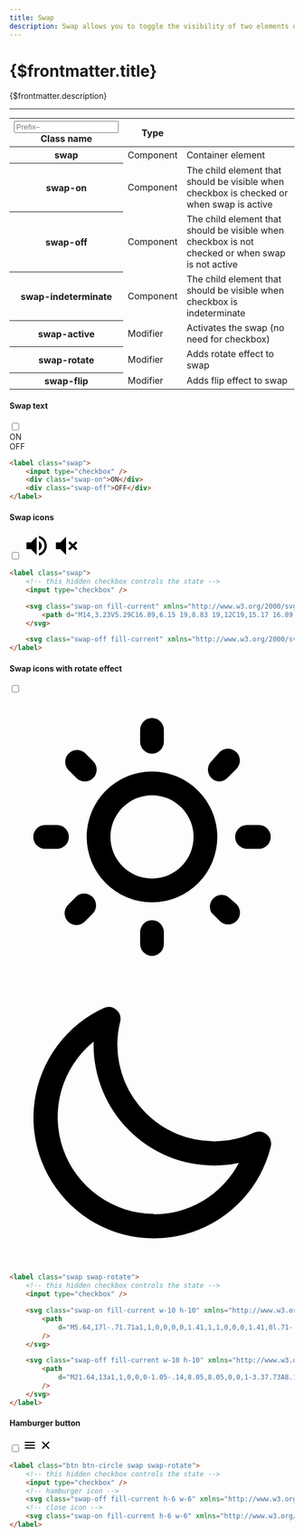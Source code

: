 ```yaml
---
title: Swap
description: Swap allows you to toggle the visibility of two elements using a checkbox or a class name.
---
```


# {$frontmatter.title}

{$frontmatter.description}

<hr class="border-gray-divider mt-10">

<div class="not-prose mt-6 mb-10 overflow-x-auto">
    <table class="table-compact table w-full">
        <thead>
            <tr>
                <th class="flex items-center gap-2 normal-case">
                    <div class="tooltip tooltip-right font-normal" data-tip="Add custom prefix"><input class="input input-bordered input-xs w-min max-w-[3.8rem]" type="text" placeholder="Prefix–" /></div>
                    <span>Class name</span>
                </th>
                <th class="normal-case">Type</th>
                <th></th>
            </tr>
        </thead>
        <tbody>
            <tr>
                <th class="font-normal"><span class="font-mono lowercase">swap</span></th>
                <td><span class="badge badge-sm badge-ghost w-20">Component</span></td>
                <td>Container element</td>
            </tr>
            <tr>
                <th class="font-normal"><span class="font-mono lowercase">swap-on</span></th>
                <td><span class="badge badge-sm badge-ghost w-20">Component</span></td>
                <td>The child element that should be visible when checkbox is checked or when swap is active</td>
            </tr>
            <tr>
                <th class="font-normal"><span class="font-mono lowercase">swap-off</span></th>
                <td><span class="badge badge-sm badge-ghost w-20">Component</span></td>
                <td>The child element that should be visible when checkbox is not checked or when swap is not active</td>
            </tr>
            <tr>
                <th class="font-normal"><span class="font-mono lowercase">swap-indeterminate</span></th>
                <td><span class="badge badge-sm badge-ghost w-20">Component</span></td>
                <td>The child element that should be visible when checkbox is indeterminate</td>
            </tr>
            <tr>
                <th class="font-normal"><span class="font-mono lowercase">swap-active</span></th>
                <td>
                    <div class="tooltip tooltip-right cursor-help" data-tip="Changes the style of a component"><span class="badge badge-sm badge-outline w-20">Modifier</span></div>
                </td>
                <td>Activates the swap (no need for checkbox)</td>
            </tr>
            <tr>
                <th class="font-normal"><span class="font-mono lowercase">swap-rotate</span></th>
                <td>
                    <div class="tooltip tooltip-right cursor-help" data-tip="Changes the style of a component"><span class="badge badge-sm badge-outline w-20">Modifier</span></div>
                </td>
                <td>Adds rotate effect to swap</td>
            </tr>
            <tr>
                <th class="font-normal"><span class="font-mono lowercase">swap-flip</span></th>
                <td>
                    <div class="tooltip tooltip-right cursor-help" data-tip="Changes the style of a component"><span class="badge badge-sm badge-outline w-20">Modifier</span></div>
                </td>
                <td>Adds flip effect to swap</td>
            </tr>
        </tbody>
    </table>
</div>

<h4 class="pt-10">Swap text</h4>

<div class="h-32 not-prose flex items-center justify-center">
    <label class="swap">
        <input type="checkbox" />
        <div class="swap-on">ON</div>
        <div class="swap-off">OFF</div>
    </label>
</div>

```html
<label class="swap">
	<input type="checkbox" />
	<div class="swap-on">ON</div>
	<div class="swap-off">OFF</div>
</label>
```

<h4 class="pt-10">Swap icons</h4>

<div class="h-32 not-prose flex items-center justify-center">
    <label class="swap">
        <!-- this hidden checkbox controls the state -->
        <input type="checkbox" />
        <!-- volume on icon -->
        <svg class="swap-on fill-current" xmlns="http://www.w3.org/2000/svg" width="48" height="48" viewBox="0 0 24 24"><path d="M14,3.23V5.29C16.89,6.15 19,8.83 19,12C19,15.17 16.89,17.84 14,18.7V20.77C18,19.86 21,16.28 21,12C21,7.72 18,4.14 14,3.23M16.5,12C16.5,10.23 15.5,8.71 14,7.97V16C15.5,15.29 16.5,13.76 16.5,12M3,9V15H7L12,20V4L7,9H3Z"/></svg>
        <!-- volume off icon -->
        <svg class="swap-off fill-current" xmlns="http://www.w3.org/2000/svg" width="48" height="48" viewBox="0 0 24 24"><path d="M3,9H7L12,4V20L7,15H3V9M16.59,12L14,9.41L15.41,8L18,10.59L20.59,8L22,9.41L19.41,12L22,14.59L20.59,16L18,13.41L15.41,16L14,14.59L16.59,12Z"/></svg>
    </label>
</div>

```html
<label class="swap">
	<!-- this hidden checkbox controls the state -->
	<input type="checkbox" />

	<svg class="swap-on fill-current" xmlns="http://www.w3.org/2000/svg" width="48" height="48" viewBox="0 0 24 24">
		<path d="M14,3.23V5.29C16.89,6.15 19,8.83 19,12C19,15.17 16.89,17.84 14,18.7V20.77C18,19.86 21,16.28 21,12C21,7.72 18,4.14 14,3.23M16.5,12C16.5,10.23 15.5,8.71 14,7.97V16C15.5,15.29 16.5,13.76 16.5,12M3,9V15H7L12,20V4L7,9H3Z" />
	</svg>

	<svg class="swap-off fill-current" xmlns="http://www.w3.org/2000/svg" width="48" height="48" viewBox="0 0 24 24"><path d="M3,9H7L12,4V20L7,15H3V9M16.59,12L14,9.41L15.41,8L18,10.59L20.59,8L22,9.41L19.41,12L22,14.59L20.59,16L18,13.41L15.41,16L14,14.59L16.59,12Z" /></svg>
</label>
```

<h4 class="pt-10">Swap icons with rotate effect</h4>

<div class="h-32 not-prose flex items-center justify-center">
    <label class="swap swap-rotate">
        <!-- this hidden checkbox controls the state -->
        <input type="checkbox" />
        <!-- sun icon -->
        <svg class="swap-on fill-current w-10 h-10" xmlns="http://www.w3.org/2000/svg" viewBox="0 0 24 24"><path d="M5.64,17l-.71.71a1,1,0,0,0,0,1.41,1,1,0,0,0,1.41,0l.71-.71A1,1,0,0,0,5.64,17ZM5,12a1,1,0,0,0-1-1H3a1,1,0,0,0,0,2H4A1,1,0,0,0,5,12Zm7-7a1,1,0,0,0,1-1V3a1,1,0,0,0-2,0V4A1,1,0,0,0,12,5ZM5.64,7.05a1,1,0,0,0,.7.29,1,1,0,0,0,.71-.29,1,1,0,0,0,0-1.41l-.71-.71A1,1,0,0,0,4.93,6.34Zm12,.29a1,1,0,0,0,.7-.29l.71-.71a1,1,0,1,0-1.41-1.41L17,5.64a1,1,0,0,0,0,1.41A1,1,0,0,0,17.66,7.34ZM21,11H20a1,1,0,0,0,0,2h1a1,1,0,0,0,0-2Zm-9,8a1,1,0,0,0-1,1v1a1,1,0,0,0,2,0V20A1,1,0,0,0,12,19ZM18.36,17A1,1,0,0,0,17,18.36l.71.71a1,1,0,0,0,1.41,0,1,1,0,0,0,0-1.41ZM12,6.5A5.5,5.5,0,1,0,17.5,12,5.51,5.51,0,0,0,12,6.5Zm0,9A3.5,3.5,0,1,1,15.5,12,3.5,3.5,0,0,1,12,15.5Z"/></svg>
        <!-- moon icon -->
        <svg class="swap-off fill-current w-10 h-10" xmlns="http://www.w3.org/2000/svg" viewBox="0 0 24 24"><path d="M21.64,13a1,1,0,0,0-1.05-.14,8.05,8.05,0,0,1-3.37.73A8.15,8.15,0,0,1,9.08,5.49a8.59,8.59,0,0,1,.25-2A1,1,0,0,0,8,2.36,10.14,10.14,0,1,0,22,14.05,1,1,0,0,0,21.64,13Zm-9.5,6.69A8.14,8.14,0,0,1,7.08,5.22v.27A10.15,10.15,0,0,0,17.22,15.63a9.79,9.79,0,0,0,2.1-.22A8.11,8.11,0,0,1,12.14,19.73Z"/></svg>
    </label>
</div>

```html
<label class="swap swap-rotate">
	<!-- this hidden checkbox controls the state -->
	<input type="checkbox" />

	<svg class="swap-on fill-current w-10 h-10" xmlns="http://www.w3.org/2000/svg" viewBox="0 0 24 24">
		<path
			d="M5.64,17l-.71.71a1,1,0,0,0,0,1.41,1,1,0,0,0,1.41,0l.71-.71A1,1,0,0,0,5.64,17ZM5,12a1,1,0,0,0-1-1H3a1,1,0,0,0,0,2H4A1,1,0,0,0,5,12Zm7-7a1,1,0,0,0,1-1V3a1,1,0,0,0-2,0V4A1,1,0,0,0,12,5ZM5.64,7.05a1,1,0,0,0,.7.29,1,1,0,0,0,.71-.29,1,1,0,0,0,0-1.41l-.71-.71A1,1,0,0,0,4.93,6.34Zm12,.29a1,1,0,0,0,.7-.29l.71-.71a1,1,0,1,0-1.41-1.41L17,5.64a1,1,0,0,0,0,1.41A1,1,0,0,0,17.66,7.34ZM21,11H20a1,1,0,0,0,0,2h1a1,1,0,0,0,0-2Zm-9,8a1,1,0,0,0-1,1v1a1,1,0,0,0,2,0V20A1,1,0,0,0,12,19ZM18.36,17A1,1,0,0,0,17,18.36l.71.71a1,1,0,0,0,1.41,0,1,1,0,0,0,0-1.41ZM12,6.5A5.5,5.5,0,1,0,17.5,12,5.51,5.51,0,0,0,12,6.5Zm0,9A3.5,3.5,0,1,1,15.5,12,3.5,3.5,0,0,1,12,15.5Z"
		/>
	</svg>

	<svg class="swap-off fill-current w-10 h-10" xmlns="http://www.w3.org/2000/svg" viewBox="0 0 24 24">
		<path
			d="M21.64,13a1,1,0,0,0-1.05-.14,8.05,8.05,0,0,1-3.37.73A8.15,8.15,0,0,1,9.08,5.49a8.59,8.59,0,0,1,.25-2A1,1,0,0,0,8,2.36,10.14,10.14,0,1,0,22,14.05,1,1,0,0,0,21.64,13Zm-9.5,6.69A8.14,8.14,0,0,1,7.08,5.22v.27A10.15,10.15,0,0,0,17.22,15.63a9.79,9.79,0,0,0,2.1-.22A8.11,8.11,0,0,1,12.14,19.73Z"
		/>
	</svg>
</label>
```

<h4 class="pt-10">Hamburger button</h4>

<div class="h-32 not-prose flex items-center justify-center">
    <label class="btn btn-circle swap swap-rotate">
        <!-- this hidden checkbox controls the state -->
        <input type="checkbox" />
        <!-- hamburger icon -->
        <svg class="swap-off fill-current h-6 w-6" xmlns="http://www.w3.org/2000/svg" width="24" height="24" viewBox="0 0 512 512"><path d="M64,384H448V341.33H64Zm0-106.67H448V234.67H64ZM64,128v42.67H448V128Z"/></svg>
        <!-- close icon -->
        <svg class="swap-on fill-current h-6 w-6" xmlns="http://www.w3.org/2000/svg" width="24" height="24" viewBox="0 0 512 512"><polygon points="400 145.49 366.51 112 256 222.51 145.49 112 112 145.49 222.51 256 112 366.51 145.49 400 256 289.49 366.51 400 400 366.51 289.49 256 400 145.49"/></svg>
    </label>
</div>

```html
<label class="btn btn-circle swap swap-rotate">
	<!-- this hidden checkbox controls the state -->
	<input type="checkbox" />
	<!-- hamburger icon -->
	<svg class="swap-off fill-current h-6 w-6" xmlns="http://www.w3.org/2000/svg" width="24" height="24" viewBox="0 0 512 512"><path d="M64,384H448V341.33H64Zm0-106.67H448V234.67H64ZM64,128v42.67H448V128Z" /></svg>
	<!-- close icon -->
	<svg class="swap-on fill-current h-6 w-6" xmlns="http://www.w3.org/2000/svg" width="24" height="24" viewBox="0 0 512 512"><polygon points="400 145.49 366.51 112 256 222.51 145.49 112 112 145.49 222.51 256 112 366.51 145.49 400 256 289.49 366.51 400 400 366.51 289.49 256 400 145.49" /></svg>
</label>
```

